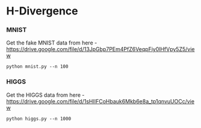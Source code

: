 # H-Divergence

### MNIST

Get the fake MNIST data from here - https://drive.google.com/file/d/13JpGbp7PEm4PfZ6VeqpFiy0lHfVpy5Z5/view
```
python mnist.py --n 100
```

### HIGGS

Get the HIGGS data from here - https://drive.google.com/file/d/1sHIIFCoHbauk6Mkb6e8a_tp1qnvuUOCc/view
```
python higgs.py --n 1000
```
